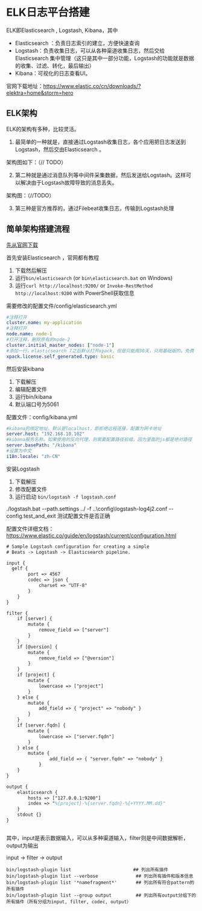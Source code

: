 # ELK日志平台搭建

ELK即Elasticsearch , Logstash, Kibana，其中

- Elasticsearch ：负责日志索引的建立，方便快速查询
- Logstash：负责收集日志，可以从各种渠道收集日志，然后交给Elasticsearch 集中管理（这只是其中一部分功能，Logstash的功能就是数据的收集、过滤、转化，最后输出）
- Kibana：可视化的日志查看UI。

官网下载地址：<a id="link">https://www.elastic.co/cn/downloads/?elektra=home&storm=hero</a>

## ELK架构

ELK的架构有多种，比较灵活。

1. 最简单的一种就是，直接通过Logstash收集日志，各个应用把日志发送到Logstash，然后交由Elasticsearch 。

架构图如下：（// TODO）



2. 第二种就是通过消息队列等中间件采集数据，然后发送给Logstash。这样可以解决由于Logstash故障导致的消息丢失。

架构图：（//TODO）



3. 第三种是官方推荐的，通过Filebeat收集日志，传输到Logstash处理

## 简单架构搭建流程

<a href="https://www.elastic.co/cn/downloads/?elektra=home&storm=hero">先从官网下载</a>

首先安装Elasticsearch ，官网都有教程

1. 下载然后解压
2. 运行`bin/elasticsearch` (or `bin\elasticsearch.bat` on Windows)
3. 运行`curl http://localhost:9200/` or `Invoke-RestMethod http://localhost:9200` with PowerShell获取信息

需要修改的配置文件/config/elasticsearch.yml

```yaml
#注释打开
cluster.name: my-application
#注释打开
node.name: node-1
#打开注释，删除原有的node-2
cluster.initial_master_nodes: ["node-1"]
#添加一行，elasticsearch 7之后默认打开xpack，但是只能用30天，只用基础版的，免费
xpack.license.self_generated.type: basic


```

然后安装kibana

1. 下载解压
2. 编辑配置文件
3. 运行bin/kibana
4. 默认端口号为5061

配置文件：config/kibana.yml

```yaml
#kibana的绑定地址，默认是localhost，即拒绝远程连接，配置为网卡地址
server.host: "192.168.10.102"
#kibana服务名称。如果使用的反向代理，则需要配置路径前缀，因为里面的js都是绝对路径
server.basePath: "/kibana"
#设置为中文
i18n.locale: "zh-CN"
```

安装Logstash

1. 下载解压
2. 修改配置文件
3. 运行启动  `bin/logstash -f logstash.conf`

./logstash.bat --path.settings ../ -f ..\config\logstash-log4j2.conf --config.test_and_exit 测试配置文件是否正确

配置文件详细文档：https://www.elastic.co/guide/en/logstash/current/configuration.html

```tex
# Sample Logstash configuration for creating a simple
# Beats -> Logstash -> Elasticsearch pipeline.

input {
  gelf {
        port => 4567
        codec => json {
			charset => "UTF-8"
		}
    }
}

filter {
	if [server] {
		mutate {
			remove_field => ["server"]
		}
	}
	if [@version] {
		mutate {
			remove_field => ["@version"]
		}
	}
	if [project] {
		mutate {
			lowercase => ["project"]
		}
	} else {
		mutate {
			add_field => { "project" => "nobody" }
		}
	}
	if [server.fqdn] {
		mutate {
			lowercase => ["server.fqdn"]
		}
	} else {
		mutate {
				add_field => { "server.fqdn" => "nobody" }
			}
	}
}

output { 
	elasticsearch {
		hosts => ["127.0.0.1:9200"]
		index => "%{project}-%{server.fqdn}-%{+YYYY.MM.dd}"
	}
    stdout {}
}



```

其中，input是表示数据输入，可以从多种渠道输入，filter则是中间数据解析，output为输出

input -> filter -> output

```shell
bin/logstash-plugin list 					   ## 列出所有插件
bin/logstash-plugin list --verbose 		    	## 列出所有插件和版本信息
bin/logstash-plugin list '*namefragment*'  		## 列出所有符合pattern的所有插件
bin/logstash-plugin list --group output 	    ## 列出所有output分组下的所有插件（所有分组为input, filter, codec, output）
```



